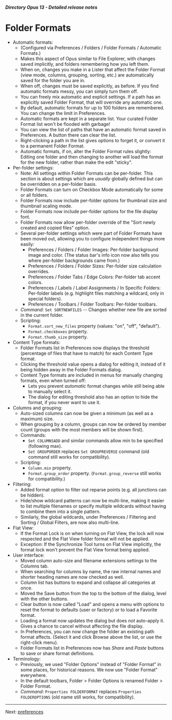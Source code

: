 ##### Directory Opus 13 - Detailed release notes

# Folder Formats

- Automatic formats:
  - (Configured via Preferences / Folders / Folder Formats / Automatic Formats.)
  - Makes this aspect of Opus similar to File Explorer, with changes saved implicitly, and folders remembering how you left them.
  - When on, changes you make in a Lister that affect the Folder Format (view mode, columns, grouping, sorting, etc.) are automatically saved for the folder you are in.
  - When off, changes must be saved explicitly, as before. If you find automatic formats messy, you can simply turn them off.
  - You can freely mix automatic and explicit settings. If a path has an explicitly saved Folder Format, that will override any automatic one.
  - By default, automatic formats for up to 100 folders are remembered. You can change the limit in Preferences.
  - Automatic formats are kept in a separate list. Your curated Folder Format list won't be flooded with garbage!
  - You can view the list of paths that have an automatic format saved in Preferences. A button there can clear the list.
  - Right-clicking a path in the list gives options to forget it, or convert it to a permanent Folder Format.
  - Automatic formats, if on, alter the Folder Format rules slightly: Editing one folder and then changing to another will load the format for the new folder, rather than make the edit "sticky".
- Per-folder settings:
  - Note: All settings within Folder Formats can be per-folder. This section is about settings which are *usually* globally defined but can be overridden on a per-folder basis.
  - Folder Formats can turn on Checkbox Mode automatically for some or all folders.
  - Folder Formats now include per-folder options for thumbnail size and thumbnail scaling mode.
  - Folder Formats now include per-folder options for the file display font.
  - Folder Formats now allow per-folder override of the "Sort newly created and copied files" option.
  - Several per-folder settings which were part of Folder Formats have been moved out, allowing you to configure independent things more easily:
    - Preferences / Folders / Folder Images: Per-folder background image and color. (The status bar's info icon now also tells you where per-folder backgrounds came from.)
    - Preferences / Folders / Folder Sizes: Per-folder size calculation overrides.
    - Preferences / Folder Tabs / Edge Colors: Per-folder tab accent colors.
    - Preferences / Labels / Label Assignments / In Specific Folders: Per-folder labels (e.g. highlight files matching a wildcard, only in special folders).
    - Preferences / Toolbars / Folder Toolbars: Per-folder toolbars.
  - *Command:* `Set SORTNEWFILES` -- Changes whether new file are sorted in the current folder.
  - Scripting:
    - `Format.sort_new_files` property (values: "on", "off", "default").
    - `Format.checkboxes` property.
    - `Format.thumb_size` property.
- Content Type formats:
  - Folder Formats list in Preferences now displays the threshold (percentage of files that have to match) for each Content Type format.
  - Clicking the threshold value opens a dialog for editing it, instead of it being hidden away in the Folder Formats dialog.
  - Content Type formats are included in menus for manually changing formats, even when turned off:
    - Lets you prevent *automatic* format changes while still being able to manually select it.
    - The dialog for editing threshold also has an option to hide the format, if you never want to use it.
- Columns and grouping:
  - Auto-sized columns can now be given a minimum (as well as a maximum) size.
  - When grouping by a column, groups can now be ordered by member count (groups with the most members will be shown first).
  - Commands:
    - `Set COLUMNSADD` and similar commands allow min to be specified (following max).
    - `Set GROUPORDER` replaces `Set GROUPREVERSE` command (old command still works for compatibility).
  - Scripting:
    - `Column.min` property.
    - `Format.group_order` property. (`Format.group_reverse` still works for compatibility.)
- Filtering:
  - Added format option to filter out reparse points (e.g. all junctions can be hidden).
  - Hide/show wildcard patterns can now be multi-line, making it easier to list multiple filenames or specify multiple wildcards without having to combine them into a single pattern.
  - Similarly, the global wildcards, under Preferences / Filtering and Sorting / Global Filters, are now also multi-line.
- Flat View:
  - If the Format Lock is on when turning on Flat View, the lock will now respected and the Flat View folder format will not be applied.
  - Exception: If the Synchronize Tool turns on Flat View implicitly, the format lock won't prevent the Flat View format being applied.
- User interface:
  - Moved column auto-size and filename extensions settings to the Columns tab.
  - When searching for columns by name, the raw internal names and shorter heading names are now checked as well.
  - Column list has buttons to expand and collapse all categories at once.
  - Moved the Save button from the top to the bottom of the dialog, level with the other buttons.
  - Clear button is now called "Load" and opens a menu with options to reset the format to defaults (user or factory) or to load a Favorite format.
  - Loading a format now updates the dialog but does *not* auto-apply it. Gives a chance to cancel without affecting the file display.
  - In Preferences, you can now change the folder an existing path format affects. (Select it and click Browse above the list, or use the right-click menu).
  - Folder Formats list in Preferences now has *Share* and *Paste* buttons to save or share format definitions.
- Terminology:
  - Previously, we used "Folder Options" instead of "Folder Format" in some places, for historical reasons. We now use "Folder Format" everywhere.
  - In the default toolbars, Folder \> Folder Options is renamed Folder \> Folder Format.
  - *Command:* `Properties FOLDERFORMAT` replaces `Properties FOLDEROPTIONS` (old name still works, for compatibility).

------------------------------------------------------------------------

Next: [preferences](/Manual/release_history/opus13_detailed/preferences.md)
